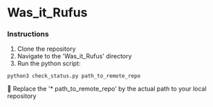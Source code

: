 # Was_it_Rufus

### Instructions

1. Clone the repository
2. Navigate to the 'Was_it_Rufus' directory
3. Run the python script: 

`
python3 check_status.py path_to_remote_repo
`

💁‍ Replace the '* path_to_remote_repo' by the actual path to your local repository
 
